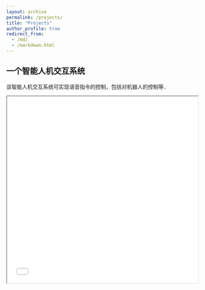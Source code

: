 ```yaml
---
layout: archive
permalink: /projects/
title: "Projects"
author_profile: true
redirect_from: 
  - /md/
  - /markdown.html
---
```


## 一个智能人机交互系统

该智能人机交互系统可实现语音指令的控制，包括对机器人的控制等．

<iframe height=498 width=510 src="_data/WIN_20230324_22_12_35_Pro.mp4">



## YOLOLandmark: end-to-end face and FLD

端到端的人脸关键点检测

<iframe height=498 width=510 src="_data/WIN_20230324_22_12_35_Pro.mp4">

## YOLODDD: end-to-end face and DDD

端到端的司机疲劳检测

<iframe height=498 width=510 src="_data/WIN_20230324_22_12_35_Pro.mp4">




```HTML
<video width="320" height="240" controls>
    <source src="_data/WIN_20230324_22_12_35_Pro.mp4" type="video/mp4">
</video>
```

或者

```HTML
<video src="_data/WIN_20230324_22_12_35_Pro.mp4" controls="controls" width="500" height="300"></video>
```

当然，除了`.mp4`它还支持其他的格式，但是对于不同的浏览器支持的格式不一样，见下表：

<table id="tfhover" class="tftable" border="1">
<tr><th>格式</th><th>IE</th><th>Firefox</th><th>Opera</th><th>Chrome</th><th>Safari</th></tr>
<tr><td>Ogg</td><td>No</td><td>3.5+</td><td>10.5+</td><td>5.0+</td><td>No</td></tr>
<tr><td>MPEG4</td><td>9.0+</td><td>No</td><td>No</td><td>5.0+</td><td>3.0+</td></tr>
<tr><td>WebM</td><td>No</td><td>4.0+</td><td>10.6+</td><td>6.0+</td><td>No</td></tr>
</table>


video 元素允许多个 source 元素。source 元素可以链接不同的视频文件。浏览器将使用第一个可识别的格式，这样我们只要多准备几个不同格式的视频就可以了。

用法：

```HTML
1. <video width="500" height="250" controls="controls">

2. <source src="movie.ogg" type="video/ogg">

3. <source src="_data/WIN_20230324_22_12_35_Pro.mp4" type="video/mp4">

4. 您的浏览器不支持此种视频格式。

5. </video>
```

其次，这是对一些参数的说明：

```HTML
autoplay :出现该属性意味着视频在就绪后将自动播放，用法：autoplay="autoplay"

controls :出现该属性意味着向用户显示控件，如播放按钮等，用法：controls="controls"

height:设置高度      width:设置宽度

loop:自动重播，用法：loop="loop"

preload:视频在页面加载时进行加载并预备播放，用法：preload="auto" - 当页面加载后载入整个视频；preload="meta" - 当页面加载后只载入元数据；preload="none" - 当页面加载后不载入视频。注意：若使用了autoplay，则忽略preload

src:要播放视频的url
```

示例：
第一种：

```HTML
<video width="720" height="303" controls> #或者：<video width:60% height:auto controls>
<source src="_data/WIN_20230324_22_12_35_Pro.mp4" type="video/mp4">
</video>
```

<video width="720" height="303" controls>
<source src="_data/WIN_20230324_22_12_35_Pro.mp4" type="video/mp4">
</video>

第二种：

```HTML
<video src="https://movie.cy798.cn/Blue.Planet.S02.2017.BluRay.1080p.DTS-HD.MA5.1.2Audio.x264-CHD/Blue.Planet.S02E01.One.Ocean.2017.BluRay.1080p.DTS-HD.MA5.1.2Audio.x264-CHD.mkv" controls="controls" width:100% height:auto></video>
```

<video src="https://movie.cy798.cn/Blue.Planet.S02.2017.BluRay.1080p.DTS-HD.MA5.1.2Audio.x264-CHD/Blue.Planet.S02E01.One.Ocean.2017.BluRay.1080p.DTS-HD.MA5.1.2Audio.x264-CHD.mkv" controls="controls" width="720" height="405"></video>